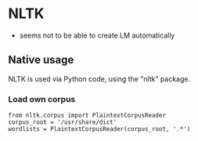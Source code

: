 # NLTK
* seems not to be able to create LM automatically

## Native usage
NLTK is used via Python code, using the "nltk" package.

### Load own corpus

    from nltk.corpus import PlaintextCorpusReader
    corpus_root = '/usr/share/dict'
    wordlists = PlaintextCorpusReader(corpus_root, '.*')

